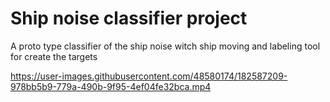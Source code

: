 # Ship noise classifier project

A proto type classifier of the ship noise witch ship moving and labeling tool for create the targets


https://user-images.githubusercontent.com/48580174/182587209-978bb5b9-779a-490b-9f95-4ef04fe32bca.mp4

